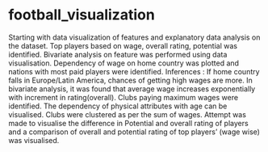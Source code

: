 # football_visualization
Starting with data visualization of features and explanatory data analysis on the dataset. Top players
based on wage, overall rating, potential was identified. Bivariate analysis on feature was performed
using data visualisation. Dependency of wage on home country was plotted and nations with most
paid players were identified. Inferences : If home country falls in Europe/Latin America, chances of
getting high wages are more.
In bivariate analysis, it was found that average wage increases exponentially with increment in
rating(overall). Clubs paying maximum wages were identified. The dependency of physical attributes
with age can be visualised. Clubs were clustered as per the sum of wages. Attempt was made to
visualise the difference in Potential and overall rating of players and a comparison of overall and
potential rating of top players’ (wage wise) was visualised.
